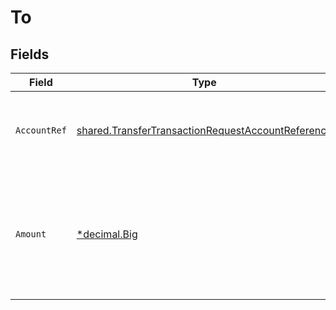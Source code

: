 # To


## Fields

| Field                                                                                                                         | Type                                                                                                                          | Required                                                                                                                      | Description                                                                                                                   |
| ----------------------------------------------------------------------------------------------------------------------------- | ----------------------------------------------------------------------------------------------------------------------------- | ----------------------------------------------------------------------------------------------------------------------------- | ----------------------------------------------------------------------------------------------------------------------------- |
| `AccountRef`                                                                                                                  | [shared.TransferTransactionRequestAccountReference](../../../pkg/models/shared/transfertransactionrequestaccountreference.md) | :heavy_check_mark:                                                                                                            | Reference of the account you are transferring money to.                                                                       |
| `Amount`                                                                                                                      | [*decimal.Big](https://pkg.go.dev/github.com/ericlagergren/decimal#Big)                                                       | :heavy_check_mark:                                                                                                            | Amount that has been transferred to the account in the native currency of the account.                                        |